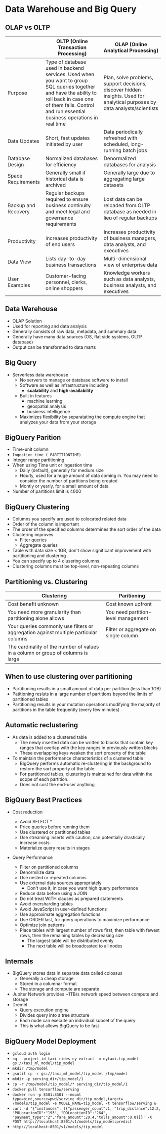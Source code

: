 # Data Warehouse and Big Query

## OLAP vs OLTP

| | OLTP (Online Transaction Processing) | OLAP (Online Analytical Processing) |
| - | - | - |
| Purpose | Type of database used in backend services. Used when you want to group SQL queries together and have the ability to roll back in case one of them fails. Control and run essential business operations in real time|Plan, solve problems, support decisions, discover hidden insights. Used for analytical purposes by data analysts/scientists |
| Data Updates |Short, fast updates initiated by user|Data periodically refreshed with scheduled, long-running batch jobs |
| Database Design | Normalized databases for efficiency | Denormalized databases for analysis |
| Space Requirements | Generally small if historical data is archived | Generally large due to aggregating large datasets |
| Backup and Recovery | Regular backups required to ensure business continuity and meet legal and governance requirements | Lost data can be reloaded from OLTP database as needed in lieu of regular backups |
| Productivity | Increases productivity of end users | Increases productivity of business managers, data analysts, and executives |
| Data View | Lists day-to-day business transactions | Multi-dimensional view of enterprise data |
| User Examples | Customer-facing personnel, clerks, online shoppers | Knowledge workers such as data analysts, business analysts, and executives |

## Data Warehouse

- OLAP Solution
- Used for reporting and data analysis
- Generally consists of raw data, metadata, and summary data
- Generally have many data sources (OS, flat side systems, OLTP database)
- Output can be transformed to data marts

## Big Query

- Serverless data warehouse
  - No servers to manage or database software to install
  - Software as well as infrastructure including
    - **scalability** and **high-availability**
  - Built in features
    - machine learning
    - geospatial analysis
    - business intelligence
  - Maximizes flexibility by separatating the compute engine that analyzes your data from your storage

## BigQuery Parition

- Time-unit column
- `Ingestion time (_PARTITIONTIME)`
- Integer range partitioning
- When using Time unit or ingestion time
  - Daily (default), generally for medium size
  - Hourly, used for a huge amount of data coming in. You may need to consider the number of partitions being created
  - Montly or yearly, for a small amount of data
- Number of partitions limit is 4000

## BigQuery Clustering

- Columns you specify are used to colocated related data
- Order of the column is important
- The order of the specified columns determines the sort order of the data
- Clustering improves
  - Filter queries
  - Aggregate queries
- Table with data size < 1GB, don't show significant improvement with partitioning and clustering
- You can specify up to 4 clusering columns
- Clustering columns must be top-level, non-repeating columns

## Partitioning vs. Clustering

| Clustering | Paritioning |
| - | - |
| Cost benefit unknown | Cost known upfront |
| You need more granularity than partitioning alone allows | You need partition-level management |
| Your queries commonly use filters or aggregation against multiple particular columns | Filter or aggregate on single column |
| The cardinality of the number of values in a column or group of columns is large | |

## When to use clustering over partitioning

- Partitioning results in a small amount of data per partition (less than 1GB)
- Patitioning resluts in a large number of partitions beyond the limits of partitioned tables
- Partitioning results in your mutation operations modifying the majority of partitions in the table frequently (every few minutes)

## Automatic reclustering

- As data is added to a clustered table
  - The newly inserted data can be written to blocks that contain key ranges that overlap with the key ranges in previously written blocks
  - These overlapping keys weaken the sort property of the table
- To maintain the performance characteristics of a clustered table
  - BigQuery performs automatic re-clustering in the background to restore the sort property of the table
  - For partitioned tables, clustering is maintained for data within the scope of each partition.
  - Does not cost the end-user anything

## BigQuery Best Practices

- Cost reduction
  - Avoid SELECT *
  - Price queries before running them
  - Use clustered or partitioned tables
  - Use streaming inserts with caution, can potentially drastically increase costs
  - Materialize query results in stages

- Query Performance
  - Filter on partitioned columns
  - Denormilize data
  - Use nested or repeated columns
  - Use external data sources appropriately
    - Don't use it, in case you want high query performance
  - Reduce data before using a JOIN
  - Do not treat WITH clauses as prepared statements
  - Avoid oversharding tables
  - Avoid JavaScript in user-defined functions
  - Use approximate aggregation functions
  - Use ORDER last, for query operations to maximize performance
  - Optimize join patterns
  - Place tables with largest number of rows first, then table with fewest rows, then the remaining tables by decreasing size
    - The largest table will be distributed evenly
    - The next table will be broadcasted to all nodes

## Internals

- BigQuery stores data in separate data called colossus
  - Generally a cheap storage
  - Stored in a columnar format
  - The storage and compute are separate
- Jupiter Network provides ~1TB/s network speed between compute and storage
- Dremel
  - Query execution engine
  - Divides query into a tree structure
  - Each node can execute an individual subset of the query
  - This is what allows BigQuery to be fast

## BigQuery Model Deployment

- `gcloud auth login`
- `bq --project_id taxi-rides-ny extract -m nytaxi.tip_model gs://taxi_ml_model/tip_model`
- `mkdir /tmp/model`
- `gsutil cp -r gs://taxi_ml_model/tip_model /tmp/model`
- `mkdir -p serving_dir/tip_model/1`
- `cp -r /tmp/model/tip_model/* serving_dir/tip_model/1`
- `docker pull tensorflow/serving`
- `docker run -p 8501:8501 --mount type=bind,source=pwd/serving_dir/tip_model,target= /models/tip_model -e MODEL_NAME=tip_model -t tensorflow/serving &`
- `curl -d '{"instances": [{"passenger_count":1, "trip_distance":12.2, "PULocationID":"193", "DOLocationID":"264", "payment_type":"2","fare_amount":20.4,"tolls_amount":0.0}]}' -X POST http://localhost:8501/v1/models/tip_model:predict`
- `http://localhost:8501/v1/models/tip_model`

